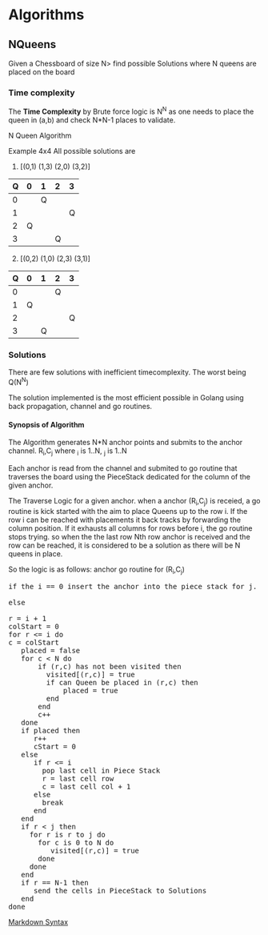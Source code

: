 # Algorithms 
## NQueens
Given a Chessboard of size N> find possible Solutions where N queens are placed on the board

### Time complexity
The **Time Complexity** by Brute force logic is N<sup>N</sup> as one needs to place the queen in (a,b) and check N*N-1 places to validate.

N Queen Algorithm

Example 4x4
All possible solutions are 

1) [(0,1) (1,3) (2,0) (3,2)] 

 | Q | 0 | 1 | 2 | 3 |
 |:--|:--|:--|:--|:--|
 | 0 |   | Q |   |   | 
 | 1 |   |   |   | Q |
 | 2 | Q |   |   |   |
 | 3 |   |   | Q |   |

2) [(0,2) (1,0) (2,3) (3,1)] 

 | Q | 0 | 1 | 2 | 3 |
 |:--|:--|:--|:--|:--|
 | 0 |   |   | Q |   | 
 | 1 | Q |   |   |   |
 | 2 |   |   |   | Q |
 | 3 |   | Q |   |   |

### Solutions
There are few solutions with inefficient timecomplexity. The worst being Q(N<sup>N</sup>)

The solution implemented is the most efficient possible in Golang using back propagation, channel and go routines.

#### Synopsis of Algorithm

The Algorithm generates N*N anchor points and submits to the anchor channel.
R<sub>i</sub>,C<sub>j</sub>
where <sub>i</sub> is 1..N, <sub>j</sub> is 1..N

Each anchor is read from the channel and submited to go routine that  traverses the board using the PieceStack dedicated for the column of the given anchor.

The Traverse Logic for a given anchor.
when a anchor (R<sub>i</sub>,C<sub>j</sub>) is receied, a go routine is kick started with the aim to place Queens up to the row i. If the row i can be reached with placements it back tracks by forwarding the column position. If it exhausts all columns for rows before i, the go routine stops trying. 
so when the the last row Nth row anchor is received and the row can be reached, it is considered to be a solution as there will be N queens in place.

So the logic is as follows:
anchor go routine for (R<sub>i</sub>,C<sub>j</sub>)
<pre>
if the i == 0 insert the anchor into the piece stack for j.

else

r = i + 1
colStart = 0
for r <= i do
c = colStart
   placed = false
   for c < N do
       if (r,c) has not been visited then
         visited[(r,c)] = true
         if can Queen be placed in (r,c) then
             placed = true
         end
       end
       c++
   done
   if placed then
      r++
      cStart = 0
   else
      if r <= i
        pop last cell in Piece Stack
        r = last cell row
        c = last cell col + 1
      else
        break
      end
   end
   if r < j then
     for r is r to j do
       for c is 0 to N do
          visited[(r,c)] = true
       done
     done
   end
   if r == N-1 then
      send the cells in PieceStack to Solutions 
   end
done
</pre>


[Markdown Syntax](https://stackedit.io/app#)